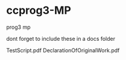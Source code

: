 # ccprog3-MP
prog3 mp 


dont forget to include these in a docs folder 

  TestScript.pdf
  DeclarationOfOriginalWork.pdf

